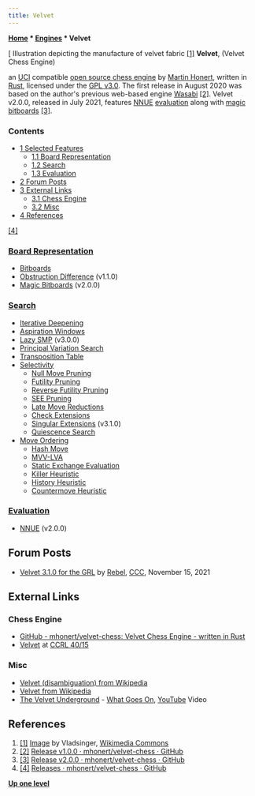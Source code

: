 ```yaml
---
title: Velvet
---
```

**[Home](Home "Home") \* [Engines](Engines "Engines") \* Velvet**



[ Illustration depicting the manufacture of velvet fabric <a id="cite-note-1" href="#cite-ref-1">[1]</a>
**Velvet**, (Velvet Chess Engine)  

an [UCI](UCI "UCI") compatible [open source chess engine](Category:Open_Source "Category:Open Source") by [Martin Honert](index.php?title=Martin_Honert&action=edit&redlink=1 "Martin Honert (page does not exist)"), written in [Rust](Rust "Rust"), 
licensed under the [GPL v3.0](Free_Software_Foundation#GPL "Free Software Foundation"). The first release in August 2020 was based on the author's previous web-based engine [Wasabi](index.php?title=Wasabi&action=edit&redlink=1 "Wasabi (page does not exist)")
<a id="cite-note-2" href="#cite-ref-2">[2]</a>.
Velvet v2.0.0, released in July 2021, features [NNUE](NNUE "NNUE") [evaluation](Evaluation "Evaluation") along with [magic bitboards](Magic_Bitboards "Magic Bitboards") <a id="cite-note-3" href="#cite-ref-3">[3]</a>.



### Contents


* [1 Selected Features](#selected-features)
	+ [1.1 Board Representation](#board-representation)
	+ [1.2 Search](#search)
	+ [1.3 Evaluation](#evaluation)
* [2 Forum Posts](#forum-posts)
* [3 External Links](#external-links)
	+ [3.1 Chess Engine](#chess-engine)
	+ [3.2 Misc](#misc)
* [4 References](#references)






<a id="cite-note-4" href="#cite-ref-4">[4]</a>



### [Board Representation](Board_Representation "Board Representation")


* [Bitboards](Bitboards "Bitboards")
* [Obstruction Difference](Obstruction_Difference "Obstruction Difference") (v1.1.0)
* [Magic Bitboards](Magic_Bitboards "Magic Bitboards") (v2.0.0)


### [Search](Search "Search")


* [Iterative Deepening](Iterative_Deepening "Iterative Deepening")
* [Aspiration Windows](Aspiration_Windows "Aspiration Windows")
* [Lazy SMP](Lazy_SMP "Lazy SMP") (v3.0.0)
* [Principal Variation Search](Principal_Variation_Search "Principal Variation Search")
* [Transposition Table](Transposition_Table "Transposition Table")
* [Selectivity](Selectivity "Selectivity")
	+ [Null Move Pruning](Null_Move_Pruning "Null Move Pruning")
	+ [Futility Pruning](Futility_Pruning "Futility Pruning")
	+ [Reverse Futility Pruning](Reverse_Futility_Pruning "Reverse Futility Pruning")
	+ [SEE Pruning](Static_Exchange_Evaluation "Static Exchange Evaluation")
	+ [Late Move Reductions](Late_Move_Reductions "Late Move Reductions")
	+ [Check Extensions](Check_Extensions "Check Extensions")
	+ [Singular Extensions](Singular_Extensions "Singular Extensions") (v3.1.0)
	+ [Quiescence Search](Quiescence_Search "Quiescence Search")
* [Move Ordering](Move_Ordering "Move Ordering")
	+ [Hash Move](Hash_Move "Hash Move")
	+ [MVV-LVA](MVV-LVA "MVV-LVA")
	+ [Static Exchange Evaluation](Static_Exchange_Evaluation "Static Exchange Evaluation")
	+ [Killer Heuristic](Killer_Heuristic "Killer Heuristic")
	+ [History Heuristic](History_Heuristic "History Heuristic")
	+ [Countermove Heuristic](Countermove_Heuristic "Countermove Heuristic")


### [Evaluation](Evaluation "Evaluation")


* [NNUE](NNUE "NNUE") (v2.0.0)


## Forum Posts


* [Velvet 3.1.0 for the GRL](https://www.talkchess.com/forum3/viewtopic.php?f=6&t=78666) by [Rebel](Ed_Schroder "Ed Schroder"), [CCC](CCC "CCC"), November 15, 2021


## External Links


### Chess Engine


* [GitHub - mhonert/velvet-chess: Velvet Chess Engine - written in Rust](https://github.com/mhonert/velvet-chess)
* [Velvet](https://ccrl.chessdom.com/ccrl/4040/cgi/compare_engines.cgi?family=Velvet&print=Rating+list&print=Results+table&print=LOS+table&print=Ponder+hit+table&print=Eval+difference+table&print=Comopp+gamenum+table&print=Overlap+table&print=Score+with+common+opponents) at [CCRL 40/15](CCRL "CCRL")


### Misc


* [Velvet (disambiguation) from Wikipedia](https://en.wikipedia.org/wiki/Velvet_(disambiguation))
* [Velvet from Wikipedia](https://en.wikipedia.org/wiki/Velvet)
* [The Velvet Underground](https://en.wikipedia.org/wiki/The_Velvet_Underground) - [What Goes On](https://en.wikipedia.org/wiki/What_Goes_On_(Velvet_Underground_song)), [YouTube](https://en.wikipedia.org/wiki/YouTube) Video


 
## References


1. <a id="cite-ref-1" href="#cite-note-1">[1]</a> [Image](https://commons.wikimedia.org/wiki/File:Velvet_warp.svg) by Vladsinger, [Wikimedia Commons](https://en.wikipedia.org/wiki/Wikimedia_Commons)
2. <a id="cite-ref-2" href="#cite-note-2">[2]</a> [Release v1.0.0 · mhonert/velvet-chess · GitHub](https://github.com/mhonert/velvet-chess/releases/tag/v1.0.0)
3. <a id="cite-ref-3" href="#cite-note-3">[3]</a> [Release v2.0.0 · mhonert/velvet-chess · GitHub](https://github.com/mhonert/velvet-chess/releases/tag/v2.0.0)
4. <a id="cite-ref-4" href="#cite-note-4">[4]</a> [Releases · mhonert/velvet-chess · GitHub](https://github.com/mhonert/velvet-chess/releases)

**[Up one level](Engines "Engines")**







 
